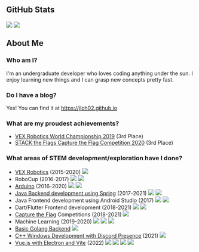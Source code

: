 <!--
**jloh02/jloh02** is a ✨ _special_ ✨ repository because its `README.md` (this file) appears on your GitHub profile.

Here are some ideas to get you started:

- 🔭 I’m currently working on ...
- 🌱 I’m currently learning ...
- 👯 I’m looking to collaborate on ...
- 🤔 I’m looking for help with ...
- 💬 Ask me about ...
- 📫 How to reach me: ...
- 😄 Pronouns: ...
- ⚡ Fun fact: ...
-->


## GitHub Stats
<p>
  <img align="center" src="https://github-readme-stats.vercel.app/api?username=jloh02&count_private=true&show_icons=true&theme=github_dark" />
  <img align="center" src="https://github-readme-stats.vercel.app/api/top-langs/?username=jloh02&theme=github_dark&exclude_repo=jloh02.github.io&langs_count=3" />
</p>


## About Me
### Who am I?
I'm an undergraduate developer who loves coding anything under the sun. I enjoy learning new things and I can grasp new concepts pretty fast.

### Do I have a blog?
Yes! You can find it at https://jloh02.github.io

### What are my proudest achievements?
- [VEX Robotics World Championship 2019](https://github.com/jloh02/VEX-Worlds-2019-8059A) (3rd Place)
- [STACK the Flags Capture the Flag Competition 2020](https://jloh02.github.io/ctf/stack-the-flags-2020) (3rd Place)

### What areas of STEM development/exploration have I done?
- [VEX Robotics](https://jloh02.github.io/robotics) (2015-2020) ![][cpp]
- RoboCup (2016-2017) ![][arduino] ![][cpp]
- [Arduino](https://github.com/jloh02/SICC) (2016-2020) ![][arduino] ![][cpp]
- [Java Backend development using Spring](https://github.com/jloh02/SGRouter) (2017-2021) ![][spring] ![][java]
- Java Frontend development using Android Studio (2017) ![][android] ![][java]
- Dart/Flutter Frontend development (2018-2021) ![][flutter] ![][dart]
- [Capture the Flag](https://jloh02.github.io/ctf) Competitions (2018-2021) ![][python]
- Machine Learning (2019-2020) ![][keras] ![][tensorflow] ![][python]
- [Basic Golang Backend](https://github.com/jloh02/valorant-discord-presence/tree/master/web-backend) ![][golang]
- [C++ Windows Development with Discord Presence](https://github.com/jloh02/valorant-discord-presence) (2021) ![][cpp]
- [Vue.js with Electron and Vite](https://github.com/jloh02/valorant-chat-client/) (2022) ![][vue] ![][ts] ![][electron] ![][vite]


[android]: https://img.shields.io/badge/Platform-Android-informational?style=flat&logo=android&logoColor=white&color=3DDC84
[arduino]: https://img.shields.io/badge/Platform-Arduino-informational?style=flat&logo=arduino&logoColor=white&color=00979D
[cpp]: https://img.shields.io/badge/Language-C++-informational?style=flat&logo=cplusplus&logoColor=white&color=00599C
[dart]: https://img.shields.io/badge/Language-Dart-informational?style=flat&logo=dart&logoColor=white&color=0175C2
[electron]: https://img.shields.io/badge/Platform-Electron-informational?style=flat&logo=electron&logoColor=white&color=47848F
[flutter]: https://img.shields.io/badge/Platform-Flutter-informational?style=flat&logo=flutter&logoColor=white&color=02569B
[golang]: https://img.shields.io/badge/Language-Go-informational?style=flat&logo=go&logoColor=white&color=00ADD8
[java]: https://img.shields.io/badge/Language-Java-informational?style=flat&logo=java&logoColor=white&color=007396
[ts]: https://img.shields.io/badge/Language-TypeScript-informational?style=flat&logo=typescript&logoColor=white&color=3178C6
[keras]: https://img.shields.io/badge/Tool-Keras-informational?style=flat&logo=keras&logoColor=white&color=D00000
[python]: https://img.shields.io/badge/Language-Python-informational?style=flat&logo=python&logoColor=white&color=3776AB
[spring]: https://img.shields.io/badge/Framework-Spring-informational?style=flat&logo=spring&logoColor=white&color=6DB33F
[tensorflow]: https://img.shields.io/badge/Tool-TensorFlow-informational?style=flat&logo=tensorflow&logoColor=white&color=FF6F00
[vite]: https://img.shields.io/badge/Tool-Vite-informational?style=flat&logo=vite&logoColor=white&color=646CFF
[vue]: https://img.shields.io/badge/Framework-Vue.js-informational?style=flat&logo=vuedotjs&logoColor=white&color=4FC08D
